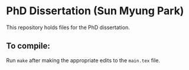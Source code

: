 # PhD Dissertation (Sun Myung Park)
This repository holds files for the PhD dissertation.

## To compile:
Run `make` after making the appropriate edits to the `main.tex` file.
